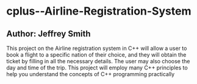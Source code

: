 # cplus--Airline-Registration-System

## Author: Jeffrey Smith

This project on the Airline registration system in C++ will allow a user to book a flight to a specific nation of their choice, and they will obtain the ticket by filling in all the necessary details. The user may also choose the day and time of the trip. This project will employ many C++ principles to help you understand the concepts of C++ programming practically
